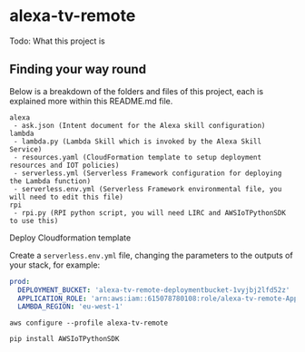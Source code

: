 # alexa-tv-remote

Todo: What this project is


## Finding your way round

Below is a breakdown of the folders and files of this project, each is explained more within
this README.md file.

```
alexa
 - ask.json (Intent document for the Alexa skill configuration)
lambda
 - lambda.py (Lambda Skill which is invoked by the Alexa Skill Service)
 - resources.yaml (CloudFormation template to setup deployment resources and IOT policies)
 - serverless.yml (Serverless Framework configuration for deploying the Lambda function)
 - serverless.env.yml (Serverless Framework environmental file, you will need to edit this file)
rpi
 - rpi.py (RPI python script, you will need LIRC and AWSIoTPythonSDK to use this)
```


Deploy Cloudformation template

Create a `serverless.env.yml` file, changing the parameters to the outputs of your stack, for example:

```yaml
prod:
  DEPLOYMENT_BUCKET: 'alexa-tv-remote-deploymentbucket-1vyjbj2lfd52z'
  APPLICATION_ROLE: 'arn:aws:iam::615078780108:role/alexa-tv-remote-ApplicationRole-1WIMZC05D7HZV'
  LAMBDA_REGION: 'eu-west-1'
```

`aws configure --profile alexa-tv-remote`


`pip install AWSIoTPythonSDK`